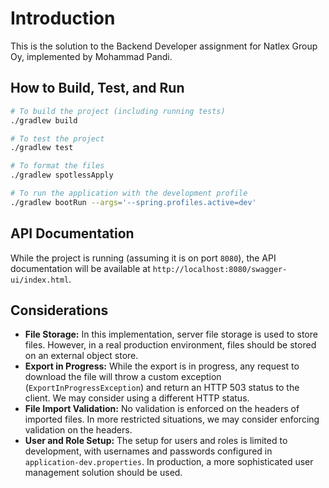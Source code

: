 # Introduction

This is the solution to the Backend Developer assignment for Natlex Group Oy, implemented by Mohammad Pandi.

## How to Build, Test, and Run

```sh
# To build the project (including running tests)
./gradlew build

# To test the project
./gradlew test

# To format the files
./gradlew spotlessApply

# To run the application with the development profile
./gradlew bootRun --args='--spring.profiles.active=dev'
```

## API Documentation

While the project is running (assuming it is on port `8080`), the API documentation will be available at `http://localhost:8080/swagger-ui/index.html`.


## Considerations
* **File Storage:** In this implementation, server file storage is used to store files. However, in a real production environment, files should be stored on an external object store.
* **Export in Progress:** While the export is in progress, any request to download the file will throw a custom exception (`ExportInProgressException`) and return an HTTP 503 status to the client. We may consider using a different HTTP status.
* **File Import Validation:** No validation is enforced on the headers of imported files. In more restricted situations, we may consider enforcing validation on the headers.
* **User and Role Setup:** The setup for users and roles is limited to development, with usernames and passwords configured in `application-dev.properties`. In production, a more sophisticated user management solution should be used.
